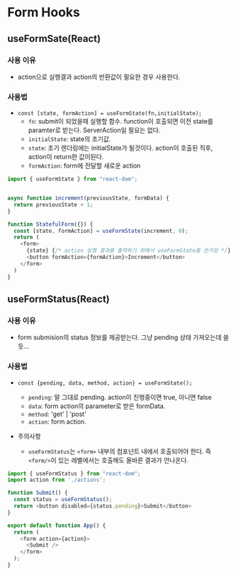# Form Hooks

## useFormSate(React)

### 사용 이유

- action으로 실행결과 action의 반환값이 필요한 경우 사용한다.

### 사용법

- `const [state, formAction] = useFormState(fn,initialState);`
  - `fn`: submit이 되었을때 실행할 함수. function이 호출되면 이전 state를 paramter로 받는다. ServerAction일 필요는 없다.
  - `initialState`: state의 초기값.
  - `state`: 초기 렌더링에는 initialState가 될것이다. action이 호출된 직후, action이 return한 값이된다.
  - `formAction`: form에 전달할 새로운 action

```ts
import { useFormState } from "react-dom";


async function increment(previousState, formData) {
  return previousState + 1;
}

function StatefulForm({}) {
  const [state, formAction] = useFormState(increment, 0);
  return (
    <form>
      {state} {/* action 실행 결과를 출력하기 위해서 useFormState를 쓴거임 */}
      <button formAction={formAction}>Increment</button>
    </form>
  )
}


```

## useFormStatus(React)

### 사용 이유

- form submision의 status 정보를 제공받는다. 그냥 pending 상태 가져오는데 쓸듯...

### 사용법

- `const {pending, data, method, action} = useFormState();`

  - `pending`: 말 그대로 pending. action이 진행중이면 true, 아니면 false
  - `data`: form action의 parameter로 받은 formData.
  - `method`: 'get' | 'post'
  - `action`: form action.

- 주의사항
  - `useFormStatus`는 `<form>` 내부의 컴포넌트 내에서 호출되어야 한다. 즉 `<form/>`이 있는 레벨에서는 호출해도 올바른 결과가 안나온다.

```ts
import { useFormStatus } from "react-dom";
import action from './actions';

function Submit() {
  const status = useFormStatus();
  return <button disabled={status.pending}>Submit</button>
}

export default function App() {
  return (
    <form action={action}>
      <Submit />
    </form>
  );
}
```
